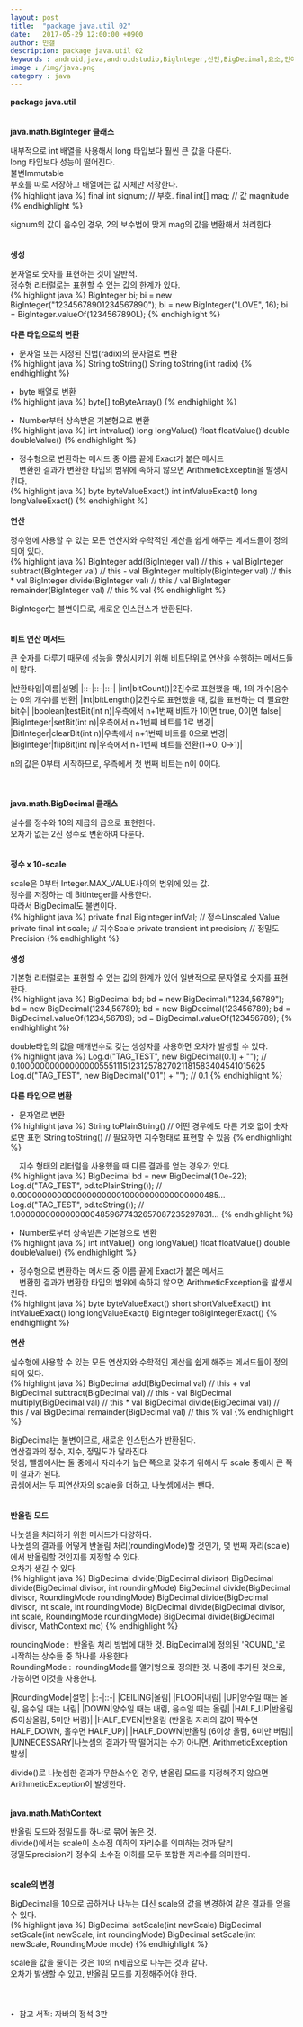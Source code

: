 ```yaml
---
layout: post
title:  "package java.util 02"
date:   2017-05-29 12:00:00 +0900
author: 민갤
description: package java.util 02
keywords : android,java,androidstudio,Biglnteger,선언,BigDecimal,요소,언어,자바의 정석,프로그래밍,java.util,java.lang,패키지
image : /img/java.png
category : java
---
```

<div><strong class="h2">package java.util</strong></div>
<br>
<br>

<div><strong class="h2">java.math.Biglnteger 클래스</strong></div><p></p>
<div>내부적으로 int 배열을 사용해서 long 타입보다 훨씬 큰 값을 다룬다.</div>
<div>long 타입보다 성능이 떨어진다.</div>
<div>불변Immutable</div>
<div>부호를 따로 저장하고 배열에는 값 자체만 저장한다.</div>
{% highlight java %}
final int signum;       // 부호.
final int[] mag;        // 값 magnitude
{% endhighlight %}<p></p>
<div>signum의 값이 음수인 경우, 2의 보수법에 맞게 mag의 값을 변환해서 처리한다.</div>
<br>
<br>

<div><strong>생성</strong></div><p></p>
<div>문자열로 숫자를 표현하는 것이 일반적.</div>
<div>정수형 리터럴로는 표현할 수 있는 값의 한계가 있다.</div>
{% highlight java %}
BigInteger bi;
bi = new BigInteger("12345678901234567890");
bi = new BigInteger("LOVE", 16);
bi = BigInteger.valueOf(1234567890L);
{% endhighlight %}
<br>
<br>

<div><strong>다른 타입으로의 변환</strong></div><p></p>
<div>&#149;&nbsp; 문자열 또는 지정된 진법(radix)의 문자열로 변환</div>
{% highlight java %}
String toString()
String toString(int radix)
{% endhighlight %}<p></p>

<div>&#149;&nbsp; byte 배열로 변환</div>
{% highlight java %}
byte[] toByteArray()
{% endhighlight %}<p></p>

<div>&#149;&nbsp; Number부터 상속받은 기본형으로 변환</div>
{% highlight java %}
int intvalue()
long longValue()
float floatValue()
double doubleValue()
{% endhighlight %}<p></p>

<div>&#149;&nbsp; 정수형으로 변환하는 메서드 중 이름 끝에 Exact가 붙은 메서드</div>
<div>&nbsp; &nbsp; 변환한 결과가 변환한 타입의 범위에 속하지 않으면 ArithmeticExceptin을 발생시킨다.</div>
{% highlight java %}
byte byteValueExact()
int intValueExact()
long longValueExact()
{% endhighlight %}
<br>
<br>

<div><strong>연산</strong></div><p></p>
<div>정수형에 사용할 수 있는 모든 연산자와 수학적인 계산을 쉽게 해주는 메서드들이 정의되어 있다.</div>
{% highlight java %}
BigInteger add(BigInteger val)         // this + val
BigInteger subtract(BigInteger val)    // this - val
BigInteger multiply(BigInteger val)    // this * val
BigInteger divide(BigInteger val)      // this / val
BigInteger remainder(BigInteger val)   // this % val
{% endhighlight %}<p></p>
<div>BigInteger는 불변이므로, 새로운 인스턴스가 반환된다.</div>
<br>
<br>

<div><strong>비트 연산 메서드</strong></div><p></p>
<div>큰 숫자를 다루기 때문에 성능을 향상시키기 위해 비트단위로 연산을 수행하는 메서드들이 많다.</div>

|반환타입|이름|설명|
|::-|::-|::-|
|int|bitCount()|2진수로 표현했을 때, 1의 개수(음수는 0의 개수)를 반환|
|int|bitLength()|2진수로 표현했을 때, 값을 표현하는 데 필요한 bit수|
|boolean|testBit(int n)|우측에서 n+1번째 비트가 1이면 true, 0이면 false|
|BigInteger|setBit(int n)|우측에서 n+1번째 비트를 1로 변경|
|BitInteger|clearBit(int n)|우측에서 n+1번째 비트를 0으로 변경|
|BigInteger|flipBit(int n)|우측에서 n+1번째 비트를 전환(1→0, 0→1)|

<div>n의 값은 0부터 시작하므로, 우측에서 첫 번째 비트는 n이 0이다.</div>
<br>
<br>
<br>

<div><strong class="h2">java.math.BigDecimal 클래스</strong></div><p></p>
<div>실수를 정수와 10의 제곱의 곱으로 표현한다.</div>
<div>오차가 없는 2진 정수로 변환하여 다룬다.</div>
<br>
<br>

<div><strong>정수 x 10-scale</strong></div><p></p>
<div>scale은 0부터 Integer.MAX_VALUE사이의 범위에 있는 값.</div>
<div>정수를 저장하는 데 BitInteger를 사용한다.</div>
<div>따라서 BigDecimal도 불변이다.</div>
{% highlight java %}
private final BigInteger intVal;       // 정수Unscaled Value
private final int scale;               // 지수Scale
private transient int precision;       // 정밀도Precision
{% endhighlight %}
<br>
<br>

<div><strong>생성</strong></div><p></p>
<div>기본형 리터럴로는 표현할 수 있는 값의 한계가 있어 일반적으로 문자열로 숫자를 표현한다.</div>
{% highlight java %}
BigDecimal bd;
bd = new BigDecimal("1234,56789");
bd = new BigDecimal(1234,56789);
bd = new BigDecimal(123456789);
bd = BigDecimal.valueOf(1234,56789);
bd = BigDecimal.valueOf(123456789);
{% endhighlight %}<p></p>
<div>double타입의 값을 매개변수로 갖는 생성자를 사용하면 오차가 발생할 수 있다.</div>
{% highlight java %}
Log.d("TAG_TEST", new BigDecimal(0.1) + "");     // 0.1000000000000000055511151231257827021181583404541015625
Log.d("TAG_TEST", new BigDecimal("0.1") + "");   // 0.1
{% endhighlight %}
<br>
<br>

<div><strong>다른 타입으로 변환</strong></div><p></p>
<div>&#149;&nbsp; 문자열로 변환</div>
{% highlight java %}
String toPlainString()       // 어떤 경우에도 다른 기호 없이 숫자로만 표현
String toString()            // 필요하면 지수형태로 표현할 수 있음
{% endhighlight %}<p></p>
<div>&nbsp; &nbsp; 지수 형태의 리터럴을 사용했을 때 다른 결과를 얻는 경우가 있다.</div>
{% highlight java %}
BigDecimal bd = new BigDecimal(1.0e-22);
Log.d("TAG_TEST", bd.toPlainString());      // 0.00000000000000000000010000000000000000485...
Log.d("TAG_TEST", bd.toString());           // 1.00000000000000004859677432657087235297831...
{% endhighlight %}<p></p>

<div>&#149;&nbsp; Number로부터 상속받은 기본형으로 변환</div>
{% highlight java %}
int intValue()
long longValue()
float floatValue()
double doubleValue()
{% endhighlight %}<p></p>

<div>&#149;&nbsp; 정수형으로 변환하는 메서드 중 이름 끝에 Exact가 붙은 메서드</div>
<div>&nbsp; &nbsp; 변환한 결과가 변환한 타입의 범위에 속하지 않으면 ArithmeticException을 발생시킨다.</div>
{% highlight java %}
byte byteValueExact()
short shortValueExact()
int intValueExact()
long longValueExact()
BigInteger toBigIntegerExact()
{% endhighlight %}
<br>
<br>

<div><strong>연산</strong></div><p></p>
<div>실수형에 사용할 수 있는 모든 연산자와 수학적인 계산을 쉽게 해주는 메서드들이 정의되어 있다.</div>
{% highlight java %}
BigDecimal add(BigDecimal val)         // this + val
BigDecimal subtract(BigDecimal val)    // this - val
BigDecimal multiply(BigDecimal val)    // this * val
BigDecimal divide(BigDecimal val)      // this / val
BigDecimal remainder(BigDecimal val)   // this % val
{% endhighlight %}<p></p>
<div>BigDecimal는 불변이므로, 새로운 인스턴스가 반환된다.</div>
<div>연산결과의 정수, 지수, 정밀도가 달라진다.</div>
<div>덧셈, 뺄셈에서는 둘 중에서 자리수가 높은 쪽으로 맞추기 위해서 두 scale 중에서 큰 쪽이 결과가 된다.</div>
<div>곱셈에서는 두 피연산자의 scale을 더하고, 나눗셈에서는 뺀다.</div>
<br>
<br>

<div><strong>반올림 모드</strong></div><p></p>
<div>나눗셈을 처리하기 위한 메서드가 다양하다.</div>
<div>나눗셈의 결과를 어떻게 반올림 처리(roundingMode)할 것인가, 몇 번째 자리(scale)에서 반올림할 것인지를 지정할 수 있다.</div>
<div>오차가 생길 수 있다.</div>
{% highlight java %}
BigDecimal divide(BigDecimal divisor)
BigDecimal divide(BigDecimal divisor, int roundingMode)
BigDecimal divide(BigDecimal divisor, RoundingMode roundingMode)
BigDecimal divide(BigDecimal divisor, int scale, int roundingMode)
BigDecimal divide(BigDecimal divisor, int scale, RoundingMode roundingMode)
BigDecimal divide(BigDecimal divisor, MathContext mc)
{% endhighlight %}<p></p>
<div>roundingMode :&nbsp; 반올림 처리 방법에 대한 것. BigDecimal에 정의된 'ROUND_'로 시작하는 상수들 중 하나를 사용한다.</div>
<div>RoundingMode :&nbsp; roundingMode를 열거형으로 정의한 것. 나중에 추가된 것으로, 가능하면 이것을 사용한다.</div>

|RoundingMode|설명|
|::-|::-|
|CEILING|올림|
|FLOOR|내림|
|UP|양수일 때는 올림, 음수일 때는 내림|
|DOWN|양수일 때는 내림, 음수일 때는 올림|
|HALF_UP|반올림 (5이상올림, 5미만 버림)|
|HALF_EVEN|반올림 (반올림 자리의 값이 짝수면 HALF_DOWN, 홀수면 HALF_UP)|
|HALF_DOWN|반올림 (6이상 올림, 6미만 버림)|
|UNNECESSARY|나눗셈의 결과가 딱 떨어지는 수가 아니면, ArithmeticException 발생|

<div>divide()로 나눗셈한 결과가 무한소수인 경우, 반올림 모드를 지정해주지 않으면 ArithmeticException이 발생한다.</div>
<br>
<br>

<div><strong>java.math.MathContext</strong></div><p></p>
<div>반올림 모드와 정밀도를 하나로 묶어 놓은 것.</div>
<div>divide()에서는 scale이 소수점 이하의 자리수를 의미하는 것과 달리</div>
<div>정밀도precision가 정수와 소수점 이하를 모두 포함한 자리수를 의미한다.</div>
<br>
<br>

<div><strong>scale의 변경</strong></div><p></p>
<div>BigDecimal을 10으로 곱하거나 나누는 대신 scale의 값을 변경하여 같은 결과를 얻을 수 있다.</div>
{% highlight java %}
BigDecimal setScale(int newScale)
BigDecimal setScale(int newScale, int roundingMode)
BigDecimal setScale(int newScale, RoundingMode mode)
{% endhighlight %}<p></p>
<div>scale을 값을 줄이는 것은 10의 n제곱으로 나누는 것과 같다.</div>
<div>오차가 발생할 수 있고, 반올림 모드를 지정해주어야 한다.</div>


<br>
<br>
<br>
&#149;&nbsp; 참고 서적: 자바의 정석 3판
